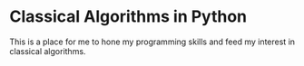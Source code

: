 # Classical Algorithms in Python
This is a place for me to hone my programming skills and feed my interest in
classical algorithms.

